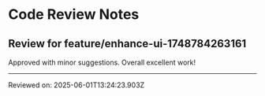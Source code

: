 # Code Review Notes

## Review for feature/enhance-ui-1748784263161

Approved with minor suggestions. Overall excellent work!

---
Reviewed on: 2025-06-01T13:24:23.903Z